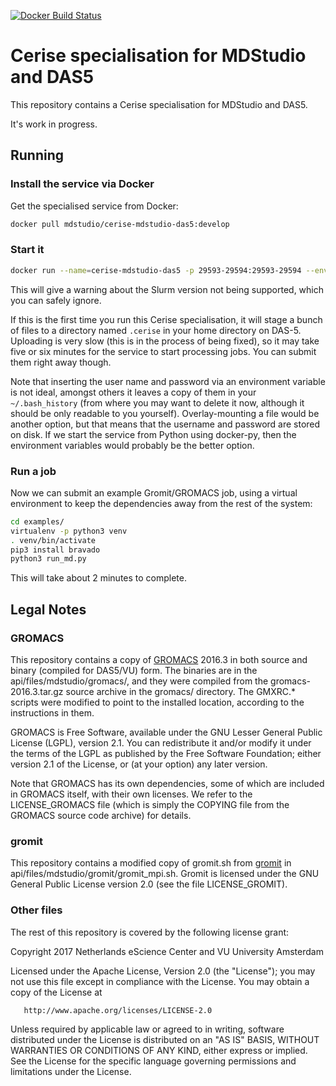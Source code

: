 [![Docker Build Status](https://img.shields.io/docker/build/mdstudio/cerise-mdstudio-das5.svg)](https://hub.docker.com/r/mdstudio/cerise-mdstudio-das5/)

# Cerise specialisation for MDStudio and DAS5

This repository contains a Cerise specialisation for MDStudio and DAS5.

It's work in progress.

## Running

### Install the service via Docker

Get the specialised service from Docker:

```bash
docker pull mdstudio/cerise-mdstudio-das5:develop
```

### Start it

```bash
docker run --name=cerise-mdstudio-das5 -p 29593-29594:29593-29594 --env CERISE_USERNAME=<username> --env CERISE_PASSWORD=<password> mdstudio/cerise-mdstudio-das5:develop
```
This will give a warning about the Slurm version not being supported, which
you can safely ignore.

If this is the first time you run this Cerise specialisation, it will stage a
bunch of files to a directory named `.cerise` in your home directory on DAS-5.
Uploading is very slow (this is in the process of being fixed), so it may take
five or six minutes for the service to start processing jobs. You can submit
them right away though.

Note that inserting the user name and password via an environment variable is
not ideal, amongst others it leaves a copy of them in your `~/.bash_history`
(from where you may want to delete it now, although it should be only readable
to you yourself). Overlay-mounting a file would be another option, but that
means that the username and password are stored on disk. If we start the service
from Python using docker-py, then the environment variables would probably be
the better option.

### Run a job

Now we can submit an example Gromit/GROMACS job, using a virtual environment to
keep the dependencies away from the rest of the system:

```bash
cd examples/
virtualenv -p python3 venv
. venv/bin/activate
pip3 install bravado
python3 run_md.py
```

This will take about 2 minutes to complete.


## Legal Notes

### GROMACS

This repository contains a copy of [GROMACS](http://www.gromacs.org) 2016.3 in
both source and binary (compiled for DAS5/VU) form. The binaries are in the
api/files/mdstudio/gromacs/, and they were compiled from the
gromacs-2016.3.tar.gz source archive in the gromacs/ directory. The GMXRC.*
scripts were modified to point to the installed location, according to the
instructions in them.

GROMACS is Free Software, available under the GNU Lesser General Public License
(LGPL), version 2.1. You can redistribute it and/or modify it under the terms of
the LGPL as published by the Free Software Foundation; either version 2.1 of the
License, or (at your option) any later version.

Note that GROMACS has its own dependencies, some of which are included in
GROMACS itself, with their own licenses. We refer to the LICENSE_GROMACS file
(which is simply the COPYING file from the GROMACS source code archive) for
details.

### gromit

This repository contains a modified copy of gromit.sh from
[gromit](https://github.com/Tsjerk/gromit) in
api/files/mdstudio/gromit/gromit_mpi.sh. Gromit is licensed under the GNU
General Public License version 2.0 (see the file LICENSE_GROMIT).

### Other files

The rest of this repository is covered by the following license grant:

   Copyright 2017 Netherlands eScience Center and VU University Amsterdam

   Licensed under the Apache License, Version 2.0 (the "License");
   you may not use this file except in compliance with the License.
   You may obtain a copy of the License at

       http://www.apache.org/licenses/LICENSE-2.0

   Unless required by applicable law or agreed to in writing, software
   distributed under the License is distributed on an "AS IS" BASIS,
   WITHOUT WARRANTIES OR CONDITIONS OF ANY KIND, either express or implied.
   See the License for the specific language governing permissions and
   limitations under the License.
